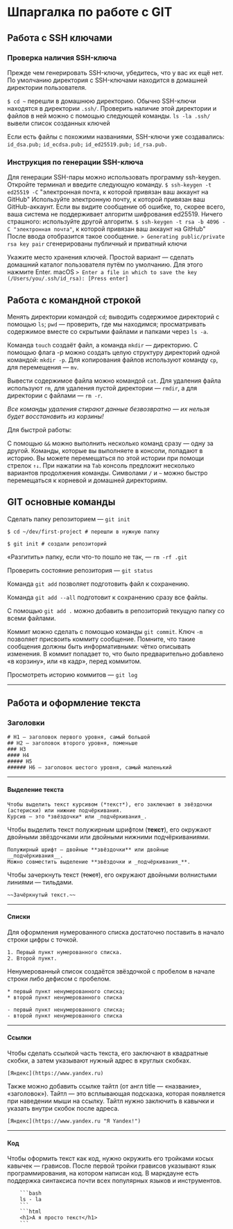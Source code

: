 # Шпаргалка по работе с GIT

## Работа с SSH ключами

### Проверка наличия SSH-ключа


Прежде чем генерировать SSH-ключи, убедитесь, что у вас их ещё нет. По умолчанию директория с SSH-ключами находится в домашней директории пользователя. 

```$ cd ~```  перешли в домашнюю директорию. Обычно SSH-ключи находятся в директории ```.ssh/```.
Проверить наличие этой директории и файлов в ней можно с помощью следующей команды.
```ls -la .ssh/```  вывели список созданных ключей 


Если есть файлы с похожими названиями, SSH-ключи уже создавались:
```id_dsa.pub;```
```id_ecdsa.pub;```
```id_ed25519.pub;```
```id_rsa.pub.```


### Инструкция по генерации SSH-ключа

Для генерации SSH-пары можно использовать программу ssh-keygen. Откройте терминал и введите следующую команду.
```$ ssh-keygen -t ed25519 -C``` "электронная почта, к которой привязан ваш аккаунт на GitHub" 
    Используйте электронную почту, к которой привязан ваш GitHub-аккаунт.
    Если вы видите сообщение об ошибке, то, скорее всего, ваша система не поддерживает алгоритм шифрования ed25519. Ничего страшного: используйте другой алгоритм.
```$ ssh-keygen -t rsa -b 4096 -C "электронная почта"```, к которой привязан ваш аккаунт на GitHub" 
    После ввода отобразится такое сообщение.
```> Generating public/private rsa key pair``` сгенерированы публичный и приватный ключи 

Укажите место хранения ключей. Простой вариант — сделать домашний каталог пользователя путём по умолчанию. Для этого нажмите Enter.
macOS
```> Enter a file in which to save the key (/Users/you/.ssh/id_rsa): [Press enter] ```


## Работа с командной строкой

Менять директории командой ```cd```;
выводить содержимое директорий с помощью ```ls```;
```pwd``` — проверить, где мы находимся;
просматривать содержимое вместе со скрытыми файлами и папками через ```ls -a```.


Команда ```touch``` создаёт файл, а команда ```mkdir``` — директорию.
С помощью флага -p можно создать целую структуру директорий одной командой: ```mkdir -p```.
Для копирования файлов используют команду ```cp```, для перемещения — ```mv```.


Вывести содержимое файла можно командой ```cat```.
Для удаления файла используют ```rm```, для удаления пустой директории — ```rmdir```, а для директории с файлами — ```rm -r```.

*Все команды удаления стирают данные безвозвратно — их нельзя будет восстановить из корзины!*


Для быстрой работы:

С помощью ```&&``` можно выполнить несколько команд сразу — одну за другой.
Команды, которые вы выполняете в консоли, попадают в историю. Вы можете перемещаться по этой истории при помощи стрелок ```↑↓```.
При нажатии на ```Tab``` консоль предложит несколько вариантов продолжения команды.
Символами ```/``` и ```~``` можно быстро перемещаться к корневой и домашней директориям.


## GIT основные команды

Сделать папку репозиторием — ```git init```

```
$ cd ~/dev/first-project # перешли в нужную папку

$ git init # создали репозиторий 
```

«Разгитить» папку, если что-то пошло не так, — ```rm -rf .git```


Проверить состояние репозитория — ```git status```


Команда ```git add``` позволяет подготовить файл к сохранению.

Команда ```git add --all``` подготовит к сохранению сразу все файлы.

С помощью ```git add .``` можно добавить в репозиторий текущую папку со всеми файлами.


Коммит можно сделать с помощью команды ```git commit```.
Ключ ```-m``` позволяет присвоить коммиту сообщение. Помните, что такие сообщения должны быть информативными: чётко описывать изменения.
В коммит попадает то, что было предварительно добавлено «в корзину», или «в кадр», перед коммитом.



Просмотреть историю коммитов — ```git log```




___
## Работа и оформление текста
### Заголовки


```
# H1 — заголовок первого уровня, самый большой
## H2 — заголовок второго уровня, поменьше
### H3
#### H4
##### H5
###### H6 — заголовок шестого уровня, самый маленький
```
___

#### Выделение текста
```
Чтобы выделить текст курсивом (*текст*), его заключают в звёздочки (астериски) или нижние подчёркивания.
Курсив — это *звёздочки* или _подчёркивания_. 
```

Чтобы выделить текст полужирным шрифтом (**текст**), его окружают двойными звёздочками или двойными нижними подчёркиваниями.

```
Полужирный шрифт — двойные **звёздочки** или двойные __подчёркивания__.
Можно совместить выделение **звёздочки и _подчёркивания_**.
```


Чтобы зачеркнуть текст (~~текст~~), его окружают двойными волнистыми линиями — тильдами.

```
~~Зачёркнутый текст.~~
``` 

___


#### Списки

Для оформления нумерованного списка достаточно поставить в начало строки цифры с точкой.
```
1. Первый пункт нумерованного списка.
2. Второй пункт.
```


Ненумерованный список создаётся звёздочкой с пробелом в начале строки либо дефисом с пробелом.
```
* первый пункт ненумерованного списка;
* второй пункт ненумерованного списка

- первый пункт ненумерованного списка;
- второй пункт ненумерованного списка
```
___

#### Ссылки
Чтобы сделать ссылкой часть текста, его заключают в квадратные скобки, а затем указывают нужный адрес в круглых скобках.

```
[Яндекс](https://www.yandex.ru) 
```

Также можно добавить ссылке тайтл (от англ title — «название», «заголовок»). Тайтл — это всплывающая подсказка, которая появляется при наведении мыши на ссылку. Тайтл нужно заключить в кавычки и указать внутри скобок после адреса.

```
[Яндекс](https://www.yandex.ru "Я Yandex!") 
```

___

#### Код

Чтобы оформить текст как код, нужно окружить его тройками косых кавычек — грависов. После первой тройки грависов указывают язык программирования, на котором написан код. В маркдауне есть поддержка синтаксиса почти всех популярных языков и инструментов.
```
    ```bash
    ls - la
    ```
    ```html
    <h1>А я просто текст</h1>
    ``` 
```